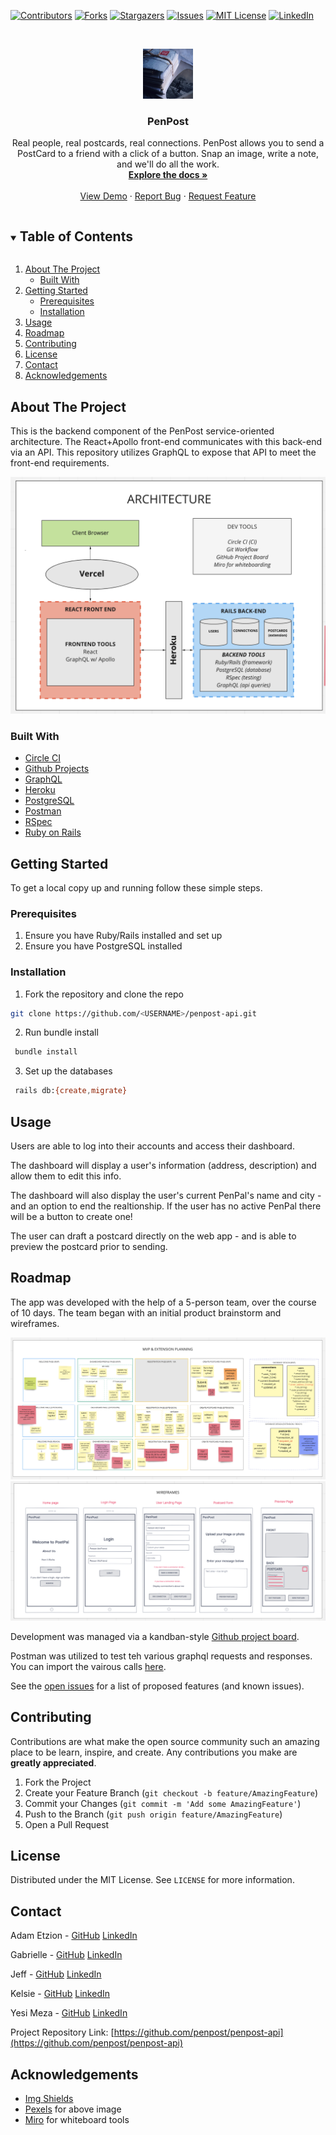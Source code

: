<!-- PROJECT SHIELDS -->
<!--
*** I'm using markdown "reference style" links for readability.
*** Reference links are enclosed in brackets [ ] instead of parentheses ( ).
*** See the bottom of this document for the declaration of the reference variables
*** for contributors-url, forks-url, etc. This is an optional, concise syntax you may use.
*** https://www.markdownguide.org/basic-syntax/#reference-style-links
-->
[![Contributors][contributors-shield]][contributors-url]
[![Forks][forks-shield]][forks-url]
[![Stargazers][stars-shield]][stars-url]
[![Issues][issues-shield]][issues-url]
[![MIT License][license-shield]][license-url]
[![LinkedIn][linkedin-shield]][linkedin-url]

<!-- PROJECT LOGO -->
<br />
<p align="center">
  <a href="https://github.com/penpost/penpost-api">
    <img src="app/assets/images/logo.png" alt="Logo" width="80" height="80">
  </a>

  <h3 align="center">PenPost</h3>

  <p align="center">
    Real people, real postcards, real connections. PenPost allows you to send a PostCard to a friend with a click of a button. Snap an image, write a note, and we'll do all the work.
    <br />
    <a href="https://github.com/penpost/penpost-api"><strong>Explore the docs »</strong></a>
    <br />
    <br />
    <a href="https://github.com/penpost/penpost-api">View Demo</a>
    ·
    <a href="https://github.com/penpost/penpost-api/issues">Report Bug</a>
    ·
    <a href="https://github.com/penpost/penpost-api/issues">Request Feature</a>
  </p>
</p>



<!-- TABLE OF CONTENTS -->
<details open="open">
  <summary><h2 style="display: inline-block">Table of Contents</h2></summary>
  <ol>
    <li>
      <a href="#about-the-project">About The Project</a>
      <ul>
        <li><a href="#built-with">Built With</a></li>
      </ul>
    </li>
    <li>
      <a href="#getting-started">Getting Started</a>
      <ul>
        <li><a href="#prerequisites">Prerequisites</a></li>
        <li><a href="#installation">Installation</a></li>
      </ul>
    </li>
    <li><a href="#usage">Usage</a></li>
    <li><a href="#roadmap">Roadmap</a></li>
    <li><a href="#contributing">Contributing</a></li>
    <li><a href="#license">License</a></li>
    <li><a href="#contact">Contact</a></li>
    <li><a href="#acknowledgements">Acknowledgements</a></li>
  </ol>
</details>



<!-- ABOUT THE PROJECT -->
## About The Project

This is the backend component of the PenPost service-oriented architecture. The React+Apollo front-end communicates with this back-end via an API. This repository utilizes GraphQL to expose that API to meet the front-end requirements.

 <img src="app/assets/images/architecture.png">

### Built With

* [Circle CI](https://circleci.com/)
* [Github Projects](https://github.com/aetzion1/tweeter/projects/1)
* [GraphQL](https://graphql.org/)
* [Heroku](https://heroku.com/)
* [PostgreSQL](https://www.postgresql.org/)
* [Postman](https://www.postman.com/)
* [RSpec](https://github.com/rspec/rspec-rails)
* [Ruby on Rails](https://rubyonrails.org/)

<!-- GETTING STARTED -->
## Getting Started

To get a local copy up and running follow these simple steps.

### Prerequisites

1. Ensure you have Ruby/Rails installed and set up
2. Ensure you have PostgreSQL installed 

### Installation

1. Fork the repository and clone the repo
  ```sh
  git clone https://github.com/<USERNAME>/penpost-api.git
  ```
2. Run bundle install
  ```sh
   bundle install
   ```
3. Set up the databases 
  ```sh
   rails db:{create,migrate}
   ```

<!-- USAGE EXAMPLES -->
## Usage

Users are able to log into their accounts and access their dashboard.

The dashboard will display a user's information (address, description) and allow them to edit this info.

The dashboard will also display the user's current PenPal's name and city - and an option to end the realtionship. If the user has no active PenPal there will be a button to create one!

The user can draft a postcard directly on the web app - and is able to preview the postcard prior to sending.

<!-- ROADMAP -->
## Roadmap

 The app was developed with the help of a 5-person team, over the course of 10 days. The team began with an initial product brainstorm and wireframes.

<img src="app/assets/images/brainstorm.png">

<img src="app/assets/images/wireframes.png">

Development was managed via a kandban-style [Github project board](https://github.com/orgs/penpost/projects/1).

Postman was utilized to test teh various graphql requests and responses. You can import the vairous calls [here](app/assets/resources/postman.json).

See the [open issues](https://github.com/penpost/penpost-api/issues) for a list of proposed features (and known issues).

<!-- CONTRIBUTING -->
## Contributing

Contributions are what make the open source community such an amazing place to be learn, inspire, and create. Any contributions you make are **greatly appreciated**.

1. Fork the Project
2. Create your Feature Branch (`git checkout -b feature/AmazingFeature`)
3. Commit your Changes (`git commit -m 'Add some AmazingFeature'`)
4. Push to the Branch (`git push origin feature/AmazingFeature`)
5. Open a Pull Request

<!-- LICENSE -->
## License

Distributed under the MIT License. See `LICENSE` for more information.

<!-- CONTACT -->
## Contact

Adam Etzion - [GitHub](https://github.com/aetzion1) [LinkedIn](https://www.linkedin.com/in/adametzion/)

Gabrielle - [GitHub]() [LinkedIn]()

Jeff - [GitHub]() [LinkedIn]()

Kelsie - [GitHub]() [LinkedIn]()

Yesi Meza - [GitHub](https://github.com/Yesi-MC) [LinkedIn](https://www.linkedin.com/in/yesimeza/)

Project Repository Link: [https://github.com/penpost/penpost-api](https://github.com/penpost/penpost-api)

<!-- ACKNOWLEDGEMENTS -->
## Acknowledgements

* [Img Shields](https://shields.io)
* [Pexels](https://www.pexels.com/) for above image
* [Miro](https://www.miro.com/) for whiteboard tools


<!-- MARKDOWN LINKS & IMAGES -->
<!-- https://www.markdownguide.org/basic-syntax/#reference-style-links -->
[contributors-shield]: https://img.shields.io/github/contributors/penpost/penpost-api.svg?style=for-the-badge
[contributors-url]: https://github.com/penpost/penpost-api/graphs/contributors
[forks-shield]: https://img.shields.io/github/forks/penpost/penpost-api.svg?style=for-the-badge
[forks-url]: https://github.com/penpost/penpost-api/network/members
[stars-shield]: https://img.shields.io/github/stars/penpost/penpost-api.svg?style=for-the-badge
[stars-url]: https://github.com/penpost/penpost-api/stargazers
[issues-shield]: https://img.shields.io/github/issues/penpost/penpost-api.svg?style=for-the-badge
[issues-url]: https://github.com/penpost/penpost-api/issues
[license-shield]: https://img.shields.io/github/license/penpost/penpost-api.svg?style=for-the-badge
[license-url]: https://github.com/penpost/penpost-api/blob/master/LICENSE.txt
[linkedin-shield]: https://img.shields.io/badge/-LinkedIn-black.svg?style=for-the-badge&logo=linkedin&colorB=555
[linkedin-url]: https://linkedin.com/in/adametzion
